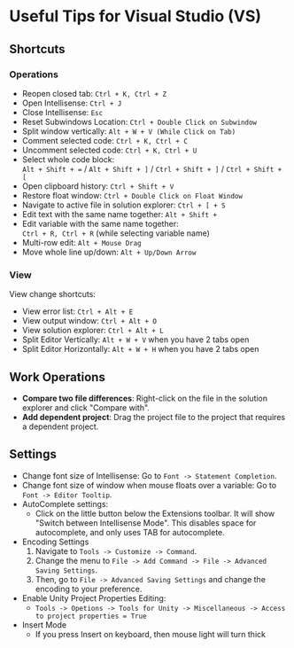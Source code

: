 # Useful Tips for Visual Studio (VS)

## Shortcuts

### Operations
- Reopen closed tab: `Ctrl + K, Ctrl + Z`
- Open Intellisense: `Ctrl + J`
- Close Intellisense: `Esc`
- Reset Subwindows Location: `Ctrl + Double Click on Subwindow`
- Split window vertically: `Alt + W + V (While Click on Tab)`
- Comment selected code: `Ctrl + K, Ctrl + C`
- Uncomment selected code: `Ctrl + K, Ctrl + U`
- Select whole code block:  
  `Alt + Shift + =` / `Alt + Shift + ]` / `Ctrl + Shift + ]` / `Ctrl + Shift + [`
- Open clipboard history: `Ctrl + Shift + V`
- Restore float window: `Ctrl + Double Click on Float Window`
- Navigate to active file in solution explorer: `Ctrl + [ + S`
- Edit text with the same name together: `Alt + Shift +`
- Edit variable with the same name together:  
  `Ctrl + R, Ctrl + R` (while selecting variable name)
- Multi-row edit: `Alt + Mouse Drag`
- Move whole line up/down: `Alt + Up/Down Arrow`

### View
View change shortcuts:
- View error list: `Ctrl + Alt + E`
- View output window: `Ctrl + Alt + O`
- View solution explorer: `Ctrl + Alt + L`
- Split Editor Vertically: `Alt + W + V` when you have 2 tabs open
- Split Editor Horizontally: `Alt + W + H` when you have 2 tabs open

## Work Operations

- **Compare two file differences**: Right-click on the file in the solution explorer and click "Compare with".
- **Add dependent project**: Drag the project file to the project that requires a dependent project.

## Settings
- Change font size of Intellisense: Go to `Font -> Statement Completion`.
- Change font size of window when mouse floats over a variable: Go to `Font -> Editor Tooltip`.
- AutoComplete settings:  
  - Click on the little button below the Extensions toolbar. It will show "Switch between Intellisense Mode". This disables space for autocomplete, and only uses TAB for autocomplete.  
- Encoding Settings
  1. Navigate to `Tools -> Customize -> Command`.
  2. Change the menu to `File -> Add Command -> File -> Advanced Saving Settings`.
  3. Then, go to `File -> Advanced Saving Settings` and change the encoding to your preference.
- Enable Unity Project Properties Editing:  
  - ``Tools -> Opetions -> Tools for Unity -> Miscellaneous -> Access to project properties = True``
- Insert Mode
  - If you press Insert on keyboard, then mouse light will turn thick  
